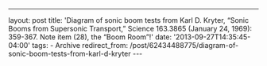 ---
layout: post 
title: 'Diagram of sonic boom tests from Karl D. Kryter, “Sonic Booms from Supersonic Transport,” Science 163.3865 (January 24, 1969): 359-367. Note item (28), the “Boom Room”!' 
date: '2013-09-27T14:35:45-04:00' 
tags: - Archive 
redirect_from: /post/62434488775/diagram-of-sonic-boom-tests-from-karl-d-kryter 
--- []()
